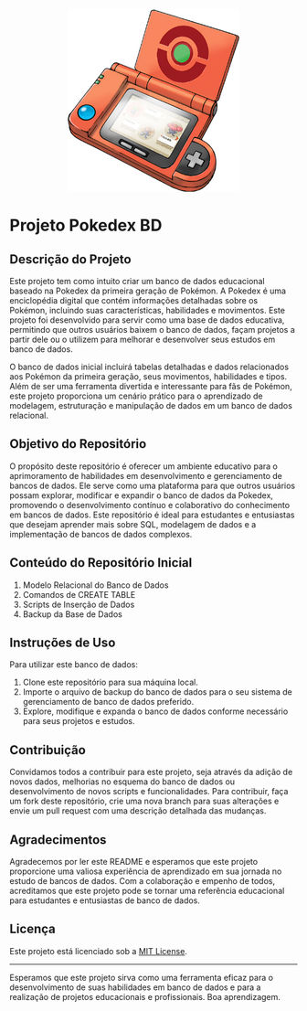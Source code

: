 <div align="center">
  <img src="https://github.com/bryansf94/Pokedex-BD/blob/main/POKEDEX%20ICON.png" alt=" " width="300">
</div>

# Projeto Pokedex BD

## Descrição do Projeto
Este projeto tem como intuito criar um banco de dados educacional baseado na Pokedex da primeira geração de Pokémon. A Pokedex é uma enciclopédia digital que contém informações detalhadas sobre os Pokémon, incluindo suas características, habilidades e movimentos. Este projeto foi desenvolvido para servir como uma base de dados educativa, permitindo que outros usuários baixem o banco de dados, façam projetos a partir dele ou o utilizem para melhorar e desenvolver seus estudos em banco de dados.

O banco de dados inicial incluirá tabelas detalhadas e dados relacionados aos Pokémon da primeira geração, seus movimentos, habilidades e tipos. Além de ser uma ferramenta divertida e interessante para fãs de Pokémon, este projeto proporciona um cenário prático para o aprendizado de modelagem, estruturação e manipulação de dados em um banco de dados relacional.

## Objetivo do Repositório
O propósito deste repositório é oferecer um ambiente educativo para o aprimoramento de habilidades em desenvolvimento e gerenciamento de bancos de dados. Ele serve como uma plataforma para que outros usuários possam explorar, modificar e expandir o banco de dados da Pokedex, promovendo o desenvolvimento contínuo e colaborativo do conhecimento em bancos de dados. Este repositório é ideal para estudantes e entusiastas que desejam aprender mais sobre SQL, modelagem de dados e a implementação de bancos de dados complexos.

## Conteúdo do Repositório Inicial
1. Modelo Relacional do Banco de Dados
2. Comandos de CREATE TABLE
3. Scripts de Inserção de Dados
4. Backup da Base de Dados

## Instruções de Uso
Para utilizar este banco de dados:
1. Clone este repositório para sua máquina local.
2. Importe o arquivo de backup do banco de dados para o seu sistema de gerenciamento de banco de dados preferido.
3. Explore, modifique e expanda o banco de dados conforme necessário para seus projetos e estudos.

## Contribuição
Convidamos todos a contribuir para este projeto, seja através da adição de novos dados, melhorias no esquema do banco de dados ou desenvolvimento de novos scripts e funcionalidades. Para contribuir, faça um fork deste repositório, crie uma nova branch para suas alterações e envie um pull request com uma descrição detalhada das mudanças.

## Agradecimentos
Agradecemos por ler este README e esperamos que este projeto proporcione uma valiosa experiência de aprendizado em sua jornada no estudo de bancos de dados. Com a colaboração e empenho de todos, acreditamos que este projeto pode se tornar uma referência educacional para estudantes e entusiastas de banco de dados.

## Licença
Este projeto está licenciado sob a [MIT License](LICENSE).

---

Esperamos que este projeto sirva como uma ferramenta eficaz para o desenvolvimento de suas habilidades em banco de dados e para a realização de projetos educacionais e profissionais. Boa aprendizagem.
